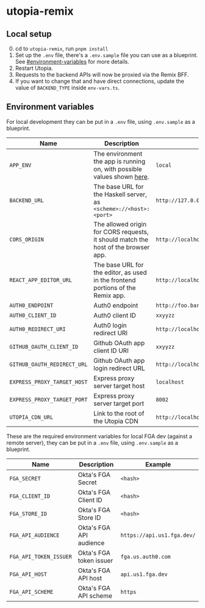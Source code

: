# utopia-remix

## Local setup

0. cd to `utopia-remix`, run `pnpm install`
1. Set up the `.env` file, there's a `.env.sample` file you can use as a blueprint. See [#environment-variables]([#environment-variables]) for more details.
2. Restart Utopia.
3. Requests to the backend APIs will now be proxied via the Remix BFF.
4. If you want to change that and have direct connections, update the value of `BACKEND_TYPE` inside `env-vars.ts`.

## Environment variables

For local development they can be put in a `.env` file, using `.env.sample` as a blueprint.

| Name                        | Description                                                                                                                                                                                          | Example                                                 |
| --------------------------- | ---------------------------------------------------------------------------------------------------------------------------------------------------------------------------------------------------- | ------------------------------------------------------- |
| `APP_ENV`                   | The environment the app is running on, with possible values shown [here](https://github.com/concrete-utopia/utopia/blob/e881cbf330e2ab68f8ea45f5afdbe8ed2c59ebca/utopia-remix/app/env.server.ts#L4). | `local`                                                 |
| `BACKEND_URL`               | The base URL for the Haskell server, as `<scheme>://<host>:<port>`                                                                                                                                   | `http://127.0.0.1:8001`                                 |
| `CORS_ORIGIN`               | The allowed origin for CORS requests, it should match the host of the browser app.                                                                                                                   | `http://localhost:8000`                                 |
| `REACT_APP_EDITOR_URL`      | The base URL for the editor, as used in the frontend portions of the Remix app.                                                                                                                      | `http://localhost:8000`                                 |
| `AUTH0_ENDPOINT`            | Auth0 endpoint                                                                                                                                                                                       | `http://foo.bar.auth0.com`                              |
| `AUTH0_CLIENT_ID`           | Auth0 client ID                                                                                                                                                                                      | `xxyyzz`                                                |
| `AUTH0_REDIRECT_URI`        | Auth0 login redirect URI                                                                                                                                                                             | `http://localhost:8000/authenticate`                    |
| `GITHUB_OAUTH_CLIENT_ID`    | Github OAuth app client ID URI                                                                                                                                                                       | `xxyyzz`                                                |
| `GITHUB_OAUTH_REDIRECT_URL` | Github OAuth app login redirect URL                                                                                                                                                                  | `http://localhost:8000/v1/github/authentication/finish` |
| `EXPRESS_PROXY_TARGET_HOST` | Express proxy server target host                                                                                                                                                                     | `localhost`                                             |
| `EXPRESS_PROXY_TARGET_PORT` | Express proxy server target port                                                                                                                                                                     | `8002`                                                  |
| `UTOPIA_CDN_URL`            | Link to the root of the Utopia CDN                                                                                                                                                                   | `http://localhost:8000`                                 |

These are the required environment variables for local FGA dev (against a remote server), they can be put in a `.env` file, using `.env.sample` as a blueprint.

| Name                   | Description             | Example                    |
| ---------------------- | ----------------------- | -------------------------- |
| `FGA_SECRET`           | Okta's FGA Secret       | `<hash>`                   |
| `FGA_CLIENT_ID`        | Okta's FGA Client ID    | `<hash>`                   |
| `FGA_STORE_ID`         | Okta's FGA Store ID     | `<hash>`                   |
| `FGA_API_AUDIENCE`     | Okta's FGA API audience | `https://api.us1.fga.dev/` |
| `FGA_API_TOKEN_ISSUER` | Okta's FGA token issuer | `fga.us.auth0.com`         |
| `FGA_API_HOST`         | Okta's FGA API host     | `api.us1.fga.dev`          |
| `FGA_API_SCHEME`       | Okta's FGA API scheme   | `https`                    |
